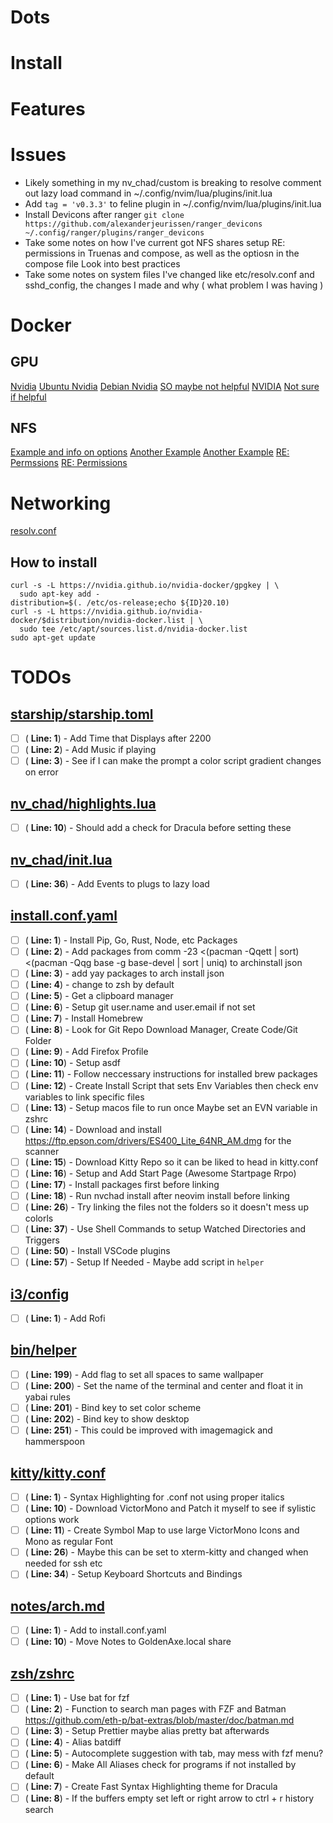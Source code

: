 # Dots

# Install

# Features

# Issues
- Likely something in my nv_chad/custom is breaking to resolve comment out lazy load command in ~/.config/nvim/lua/plugins/init.lua 
- Add `tag = 'v0.3.3'` to feline plugin in ~/.config/nvim/lua/plugins/init.lua
- Install Devicons after ranger `git clone https://github.com/alexanderjeurissen/ranger_devicons ~/.config/ranger/plugins/ranger_devicons`
- Take some notes on how I've current got NFS shares setup RE: permissions in Truenas and compose, as well as the optiosn in the compose file Look into best practices
- Take some notes on system files I've changed like etc/resolv.conf and sshd_config, the changes I made and why ( what problem I was having )

# Docker
## GPU
[Nvidia](https://github.com/docker/compose/issues/6691)
[Ubuntu Nvidia](https://github.com/ubuntu/microk8s/issues/2662)
[Debian Nvidia](https://github.com/NVIDIA/nvidia-docker/issues/1447)
[SO maybe not helpful](https://askubuntu.com/questions/1294762/cant-run-nvidia-docker)
[NVIDIA](https://github.com/NVIDIA/nvidia-docker/issues/1225)
[Not sure if helpful](https://www.reddit.com/r/qnap/comments/k9yznh/guide_plex_hardware_transcode_with_docker_and_gpu/)

## NFS
[Example and info on options](https://stackoverflow.com/questions/45282608/how-to-directly-mount-nfs-share-volume-in-container-using-docker-compose-v3)
[Another Example](https://blog.stefandroid.com/2021/03/03/mount-nfs-share-in-docker-compose.html)
[Another Example](https://lefthandbrain.com/mounting-nfs-volumes-with-docker-compose/)
[RE: Permssions](https://www.truenas.com/community/threads/nfs-mount-configuration-for-user-perms.70236/post-484765)
[RE: Permissions](https://access.redhat.com/documentation/en-us/red_hat_enterprise_linux/4/html/security_guide/s2-server-nfs-noroot)

# Networking
[resolv.conf](https://askubuntu.com/questions/1257384/how-do-resolv-conf-and-linux-dns-work)

## How to install 

```
curl -s -L https://nvidia.github.io/nvidia-docker/gpgkey | \
  sudo apt-key add -
distribution=$(. /etc/os-release;echo ${ID}20.10)
curl -s -L https://nvidia.github.io/nvidia-docker/$distribution/nvidia-docker.list | \
  sudo tee /etc/apt/sources.list.d/nvidia-docker.list
sudo apt-get update
```

# TODOs
## [starship/starship.toml](starship/starship.toml)
- [ ] ( __Line: 1__) - Add Time that Displays after 2200
- [ ] ( __Line: 2__) - Add Music if playing
- [ ] ( __Line: 3__) - See if I can make the prompt a color script gradient changes on error

## [nv_chad/highlights.lua](nv_chad/highlights.lua)
- [ ] ( __Line: 10__) - Should add a check for Dracula before setting these 

## [nv_chad/init.lua](nv_chad/init.lua)
- [ ] ( __Line: 36__) - Add Events to plugs to lazy load

## [install.conf.yaml](install.conf.yaml)
- [ ] ( __Line: 1__) - Install Pip, Go, Rust, Node, etc Packages
- [ ] ( __Line: 2__) - Add packages from comm -23 <(pacman -Qqett | sort) <(pacman -Qqg base -g base-devel | sort | uniq) to archinstall json
- [ ] ( __Line: 3__) - add yay packages to arch install json
- [ ] ( __Line: 4__) - change to zsh by default
- [ ] ( __Line: 5__) - Get a clipboard manager
- [ ] ( __Line: 6__) - Setup git user.name and user.email if not set
- [ ] ( __Line: 7__) - Install Homebrew
- [ ] ( __Line: 8__) - Look for Git Repo Download Manager, Create Code/Git Folder
- [ ] ( __Line: 9__) - Add Firefox Profile
- [ ] ( __Line: 10__) - Setup asdf
- [ ] ( __Line: 11__) - Follow neccessary instructions for installed brew packages
- [ ] ( __Line: 12__) - Create Install Script that sets Env Variables then check env variables to link specific files
- [ ] ( __Line: 13__) - Setup macos file to run once Maybe set an EVN variable in zshrc
- [ ] ( __Line: 14__) - Download and install https://ftp.epson.com/drivers/ES400_Lite_64NR_AM.dmg for the scanner
- [ ] ( __Line: 15__) - Download Kitty Repo so it can be liked to head in kitty.conf 
- [ ] ( __Line: 16__) - Setup and Add Start Page (Awesome Startpage Rrpo)
- [ ] ( __Line: 17__) - Install packages first before linking 
- [ ] ( __Line: 18__) - Run nvchad install after neovim install before linking
- [ ] ( __Line: 26__) - Try linking the files not the folders so it doesn't mess up colorls
- [ ] ( __Line: 37__) - Use Shell Commands to setup Watched Directories and Triggers
- [ ] ( __Line: 50__) - Install VSCode plugins 
- [ ] ( __Line: 57__) - Setup If Needed - Maybe add script in `helper`

## [i3/config](i3/config)
- [ ] ( __Line: 1__) - Add Rofi

## [bin/helper](bin/helper)
- [ ] ( __Line: 199__) - Add flag to set all spaces to same wallpaper
- [ ] ( __Line: 200__) - Set the name of the terminal and center and float it in yabai rules
- [ ] ( __Line: 201__) - Bind key to set color scheme
- [ ] ( __Line: 202__) - Bind key to show desktop
- [ ] ( __Line: 251__) - This could be improved with imagemagick and hammerspoon 

## [kitty/kitty.conf](kitty/kitty.conf)
- [ ] ( __Line: 1__) - Syntax Highlighting for .conf not using proper italics 
- [ ] ( __Line: 10__) - Download VictorMono and Patch it myself to see if sylistic options work
- [ ] ( __Line: 11__) - Create Symbol Map to use large VictorMono Icons and Mono as regular Font
- [ ] ( __Line: 26__) - Maybe this can be set to xterm-kitty and changed when needed for ssh etc
- [ ] ( __Line: 34__) - Setup Keyboard Shortcuts and Bindings

## [notes/arch.md](notes/arch.md)
- [ ] ( __Line: 1__) - Add to install.conf.yaml 
- [ ] ( __Line: 10__) - Move Notes to GoldenAxe.local share

## [zsh/zshrc](zsh/zshrc)
- [ ] ( __Line: 1__) - Use bat for fzf
- [ ] ( __Line: 2__) - Function to search man pages with FZF and Batman https://github.com/eth-p/bat-extras/blob/master/doc/batman.md
- [ ] ( __Line: 3__) - Setup Prettier maybe alias pretty bat afterwards
- [ ] ( __Line: 4__) - Alias batdiff
- [ ] ( __Line: 5__) - Autocomplete suggestion with tab, may mess with fzf menu?
- [ ] ( __Line: 6__) - Make All Aliases check for programs if not installed by default
- [ ] ( __Line: 7__) - Create Fast Syntax Highlighting theme for Dracula
- [ ] ( __Line: 8__) - If the buffers empty set left or right arrow to ctrl + r history search
